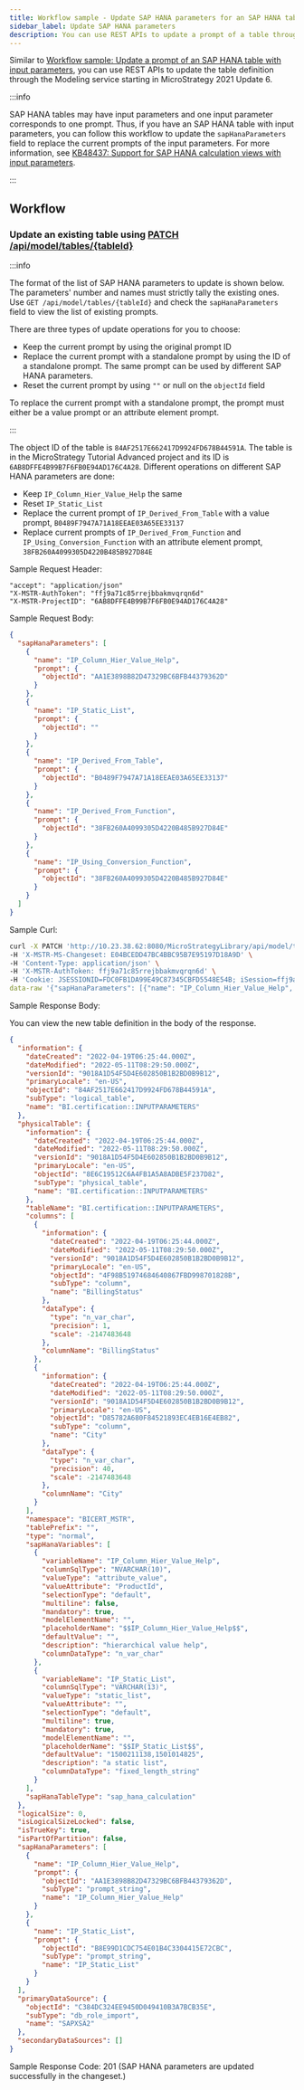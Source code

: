 ```yaml
---
title: Workflow sample - Update SAP HANA parameters for an SAP HANA table with input parameters
sidebar_label: Update SAP HANA parameters
description: You can use REST APIs to update a prompt of a table through the Modeling service.
---
```


<Available since="2021 Update 6" />

Similar to [Workflow sample: Update a prompt of an SAP HANA table with input parameters](./update-a-prompt-of-an-sap-hana-table.md), you can use REST APIs to update the table definition through the Modeling service starting in MicroStrategy 2021 Update 6.

:::info

SAP HANA tables may have input parameters and one input parameter corresponds to one prompt. Thus, if you have an SAP HANA table with input parameters, you can follow this workflow to update the `sapHanaParameters` field to replace the current prompts of the input parameters. For more information, see [KB48437: Support for SAP HANA calculation views with input parameters](https://community.microstrategy.com/s/article/Support-for-SAP-HANA-calculation-views-with-input-parameters?language=en_US).

:::

## Workflow

### Update an existing table using [PATCH /api/model/tables/{tableId}](https://demo.microstrategy.com/MicroStrategyLibrary/api-docs/index.html#/Tables/ms-patchTableDetails)

:::info

The format of the list of SAP HANA parameters to update is shown below. The parameters' number and names must strictly tally the existing ones. Use `GET /api/model/tables/{tableId}` and check the `sapHanaParameters` field to view the list of existing prompts.

There are three types of update operations for you to choose:

- Keep the current prompt by using the original prompt ID
- Replace the current prompt with a standalone prompt by using the ID of a standalone prompt. The same prompt can be used by different SAP HANA parameters.
- Reset the current prompt by using `""` or null on the `objectId` field

To replace the current prompt with a standalone prompt, the prompt must either be a value prompt or an attribute element prompt.

:::

The object ID of the table is `84AF2517E662417D9924FD678B44591A`. The table is in the MicroStrategy Tutorial Advanced project and its ID is `6AB8DFFE4B99B7F6FB0E94AD176C4A28`. Different operations on different SAP HANA parameters are done:

- Keep `IP_Column_Hier_Value_Help` the same
- Reset `IP_Static_List`
- Replace the current prompt of `IP_Derived_From_Table` with a value prompt, `B0489F7947A71A18EEAE03A65EE33137`
- Replace current prompts of `IP_Derived_From_Function` and `IP_Using_Conversion_Function` with an attribute element prompt, `38FB260A4099305D4220B485B927D84E`

Sample Request Header:

```http
"accept": "application/json"
"X-MSTR-AuthToken": "ffj9a71c85rrejbbakmvqrqn6d"
"X-MSTR-ProjectID": "6AB8DFFE4B99B7F6FB0E94AD176C4A28"
```

Sample Request Body:

```json
{
  "sapHanaParameters": [
    {
      "name": "IP_Column_Hier_Value_Help",
      "prompt": {
        "objectId": "AA1E3898B82D47329BC6BFB44379362D"
      }
    },
    {
      "name": "IP_Static_List",
      "prompt": {
        "objectId": ""
      }
    },
    {
      "name": "IP_Derived_From_Table",
      "prompt": {
        "objectId": "B0489F7947A71A18EEAE03A65EE33137"
      }
    },
    {
      "name": "IP_Derived_From_Function",
      "prompt": {
        "objectId": "38FB260A4099305D4220B485B927D84E"
      }
    },
    {
      "name": "IP_Using_Conversion_Function",
      "prompt": {
        "objectId": "38FB260A4099305D4220B485B927D84E"
      }
    }
  ]
}
```

Sample Curl:

```bash
curl -X PATCH 'http://10.23.38.62:8080/MicroStrategyLibrary/api/model/tables/84AF2517E662417D9924FD678B44591A' \
-H 'X-MSTR-MS-Changeset: E04BCEDD47BC4BBC95B7E95197D18A9D' \
-H 'Content-Type: application/json' \
-H 'X-MSTR-AuthToken: ffj9a71c85rrejbbakmvqrqn6d' \
-H 'Cookie: JSESSIONID=FDC0FB1DA99E49C87345CBFD5548E54B; iSession=ffj9a71c85rrejbbakmvqrqn6d' --\
data-raw '{"sapHanaParameters": [{"name": "IP_Column_Hier_Value_Help", "prompt": {"objectId": "AA1E3898B82D47329BC6BFB44379362D"}}, {"name": "IP_Static_List", "prompt": {"objectId": ""}}, {"name": "IP_Derived_From_Table", "prompt": {"objectId": "B0489F7947A71A18EEAE03A65EE33137"}}, {"name": "IP_Derived_From_Function", "prompt": {"objectId": "38FB260A4099305D4220B485B927D84E"}}, {"name": "IP_Using_Conversion_Function", "prompt": {"objectId": "38FB260A4099305D4220B485B927D84E"}}]}'
```

Sample Response Body:

You can view the new table definition in the body of the response.

```json
{
  "information": {
    "dateCreated": "2022-04-19T06:25:44.000Z",
    "dateModified": "2022-05-11T08:29:50.000Z",
    "versionId": "9018A1D54F5D4E602850B1B2BD0B9B12",
    "primaryLocale": "en-US",
    "objectId": "84AF2517E662417D9924FD678B44591A",
    "subType": "logical_table",
    "name": "BI.certification::INPUTPARAMETERS"
  },
  "physicalTable": {
    "information": {
      "dateCreated": "2022-04-19T06:25:44.000Z",
      "dateModified": "2022-05-11T08:29:50.000Z",
      "versionId": "9018A1D54F5D4E602850B1B2BD0B9B12",
      "primaryLocale": "en-US",
      "objectId": "8E6C19512C6A4FB1A5A8ADBE5F237D82",
      "subType": "physical_table",
      "name": "BI.certification::INPUTPARAMETERS"
    },
    "tableName": "BI.certification::INPUTPARAMETERS",
    "columns": [
      {
        "information": {
          "dateCreated": "2022-04-19T06:25:44.000Z",
          "dateModified": "2022-05-11T08:29:50.000Z",
          "versionId": "9018A1D54F5D4E602850B1B2BD0B9B12",
          "primaryLocale": "en-US",
          "objectId": "4F98B51974684640867FBD998701828B",
          "subType": "column",
          "name": "BillingStatus"
        },
        "dataType": {
          "type": "n_var_char",
          "precision": 1,
          "scale": -2147483648
        },
        "columnName": "BillingStatus"
      },
      {
        "information": {
          "dateCreated": "2022-04-19T06:25:44.000Z",
          "dateModified": "2022-05-11T08:29:50.000Z",
          "versionId": "9018A1D54F5D4E602850B1B2BD0B9B12",
          "primaryLocale": "en-US",
          "objectId": "D85782A680F84521893EC4EB16E4EB82",
          "subType": "column",
          "name": "City"
        },
        "dataType": {
          "type": "n_var_char",
          "precision": 40,
          "scale": -2147483648
        },
        "columnName": "City"
      }
    ],
    "namespace": "BICERT_MSTR",
    "tablePrefix": "",
    "type": "normal",
    "sapHanaVariables": [
      {
        "variableName": "IP_Column_Hier_Value_Help",
        "columnSqlType": "NVARCHAR(10)",
        "valueType": "attribute_value",
        "valueAttribute": "ProductId",
        "selectionType": "default",
        "multiline": false,
        "mandatory": true,
        "modelElementName": "",
        "placeholderName": "$$IP_Column_Hier_Value_Help$$",
        "defaultValue": "",
        "description": "hierarchical value help",
        "columnDataType": "n_var_char"
      },
      {
        "variableName": "IP_Static_List",
        "columnSqlType": "VARCHAR(13)",
        "valueType": "static_list",
        "valueAttribute": "",
        "selectionType": "default",
        "multiline": true,
        "mandatory": true,
        "modelElementName": "",
        "placeholderName": "$$IP_Static_List$$",
        "defaultValue": "1500211138,1501014825",
        "description": "a static list",
        "columnDataType": "fixed_length_string"
      }
    ],
    "sapHanaTableType": "sap_hana_calculation"
  },
  "logicalSize": 0,
  "isLogicalSizeLocked": false,
  "isTrueKey": true,
  "isPartOfPartition": false,
  "sapHanaParameters": [
    {
      "name": "IP_Column_Hier_Value_Help",
      "prompt": {
        "objectId": "AA1E3898B82D47329BC6BFB44379362D",
        "subType": "prompt_string",
        "name": "IP_Column_Hier_Value_Help"
      }
    },
    {
      "name": "IP_Static_List",
      "prompt": {
        "objectId": "B8E99D1CDC754E01B4C3304415E72CBC",
        "subType": "prompt_string",
        "name": "IP_Static_List"
      }
    }
  ],
  "primaryDataSource": {
    "objectId": "C384DC324EE9450D049410B3A7BCB35E",
    "subType": "db_role_import",
    "name": "SAPXSA2"
  },
  "secondaryDataSources": []
}
```

Sample Response Code: 201 (SAP HANA parameters are updated successfully in the changeset.)
